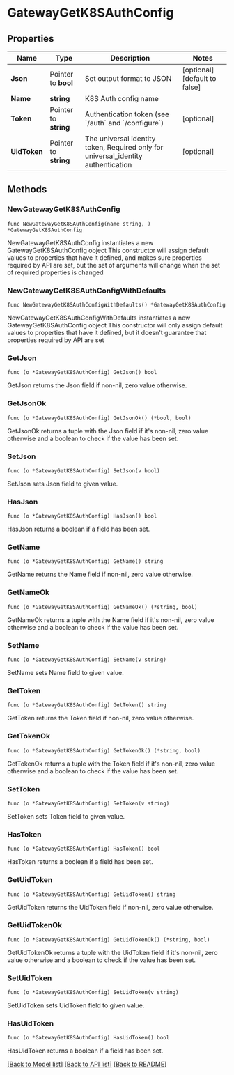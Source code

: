 # GatewayGetK8SAuthConfig

## Properties

Name | Type | Description | Notes
------------ | ------------- | ------------- | -------------
**Json** | Pointer to **bool** | Set output format to JSON | [optional] [default to false]
**Name** | **string** | K8S Auth config name | 
**Token** | Pointer to **string** | Authentication token (see &#x60;/auth&#x60; and &#x60;/configure&#x60;) | [optional] 
**UidToken** | Pointer to **string** | The universal identity token, Required only for universal_identity authentication | [optional] 

## Methods

### NewGatewayGetK8SAuthConfig

`func NewGatewayGetK8SAuthConfig(name string, ) *GatewayGetK8SAuthConfig`

NewGatewayGetK8SAuthConfig instantiates a new GatewayGetK8SAuthConfig object
This constructor will assign default values to properties that have it defined,
and makes sure properties required by API are set, but the set of arguments
will change when the set of required properties is changed

### NewGatewayGetK8SAuthConfigWithDefaults

`func NewGatewayGetK8SAuthConfigWithDefaults() *GatewayGetK8SAuthConfig`

NewGatewayGetK8SAuthConfigWithDefaults instantiates a new GatewayGetK8SAuthConfig object
This constructor will only assign default values to properties that have it defined,
but it doesn't guarantee that properties required by API are set

### GetJson

`func (o *GatewayGetK8SAuthConfig) GetJson() bool`

GetJson returns the Json field if non-nil, zero value otherwise.

### GetJsonOk

`func (o *GatewayGetK8SAuthConfig) GetJsonOk() (*bool, bool)`

GetJsonOk returns a tuple with the Json field if it's non-nil, zero value otherwise
and a boolean to check if the value has been set.

### SetJson

`func (o *GatewayGetK8SAuthConfig) SetJson(v bool)`

SetJson sets Json field to given value.

### HasJson

`func (o *GatewayGetK8SAuthConfig) HasJson() bool`

HasJson returns a boolean if a field has been set.

### GetName

`func (o *GatewayGetK8SAuthConfig) GetName() string`

GetName returns the Name field if non-nil, zero value otherwise.

### GetNameOk

`func (o *GatewayGetK8SAuthConfig) GetNameOk() (*string, bool)`

GetNameOk returns a tuple with the Name field if it's non-nil, zero value otherwise
and a boolean to check if the value has been set.

### SetName

`func (o *GatewayGetK8SAuthConfig) SetName(v string)`

SetName sets Name field to given value.


### GetToken

`func (o *GatewayGetK8SAuthConfig) GetToken() string`

GetToken returns the Token field if non-nil, zero value otherwise.

### GetTokenOk

`func (o *GatewayGetK8SAuthConfig) GetTokenOk() (*string, bool)`

GetTokenOk returns a tuple with the Token field if it's non-nil, zero value otherwise
and a boolean to check if the value has been set.

### SetToken

`func (o *GatewayGetK8SAuthConfig) SetToken(v string)`

SetToken sets Token field to given value.

### HasToken

`func (o *GatewayGetK8SAuthConfig) HasToken() bool`

HasToken returns a boolean if a field has been set.

### GetUidToken

`func (o *GatewayGetK8SAuthConfig) GetUidToken() string`

GetUidToken returns the UidToken field if non-nil, zero value otherwise.

### GetUidTokenOk

`func (o *GatewayGetK8SAuthConfig) GetUidTokenOk() (*string, bool)`

GetUidTokenOk returns a tuple with the UidToken field if it's non-nil, zero value otherwise
and a boolean to check if the value has been set.

### SetUidToken

`func (o *GatewayGetK8SAuthConfig) SetUidToken(v string)`

SetUidToken sets UidToken field to given value.

### HasUidToken

`func (o *GatewayGetK8SAuthConfig) HasUidToken() bool`

HasUidToken returns a boolean if a field has been set.


[[Back to Model list]](../README.md#documentation-for-models) [[Back to API list]](../README.md#documentation-for-api-endpoints) [[Back to README]](../README.md)



